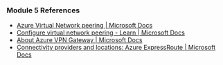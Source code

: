 
### Module 5 References



* [Azure Virtual Network peering | Microsoft Docs](https://docs.microsoft.com/en-us/azure/virtual-network/virtual-network-peering-overview?msclkid=c508a6cbabca11eca3fab75928541591)
* [Configure virtual network peering - Learn | Microsoft Docs](https://docs.microsoft.com/en-us/learn/modules/configure-vnet-peering/)
* [About Azure VPN Gateway | Microsoft Docs](https://docs.microsoft.com/en-us/azure/vpn-gateway/vpn-gateway-about-vpngateways?msclkid=d1b866f0b50b11ecb99a0faae51a0718)
* [Connectivity providers and locations: Azure ExpressRoute | Microsoft Docs](https://docs.microsoft.com/en-us/azure/expressroute/expressroute-locations)
